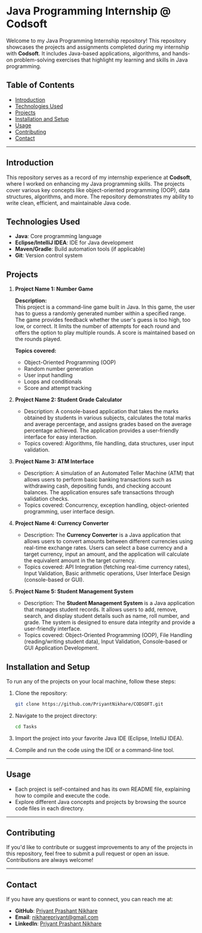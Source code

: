 # Java Programming Internship @ Codsoft

Welcome to my Java Programming Internship repository! This repository showcases the projects and assignments completed during my internship with **Codsoft**. It includes Java-based applications, algorithms, and hands-on problem-solving exercises that highlight my learning and skills in Java programming.

## Table of Contents
- [Introduction](#introduction)
- [Technologies Used](#technologies-used)
- [Projects](#projects)
- [Installation and Setup](#installation-and-setup)
- [Usage](#usage)
- [Contributing](#contributing)
- [Contact](#contact)

---

## Introduction

This repository serves as a record of my internship experience at **Codsoft**, where I worked on enhancing my Java programming skills. The projects cover various key concepts like object-oriented programming (OOP), data structures, algorithms, and more. The repository demonstrates my ability to write clean, efficient, and maintainable Java code.

## Technologies Used

- **Java**: Core programming language
- **Eclipse/IntelliJ IDEA**: IDE for Java development
- **Maven/Gradle**: Build automation tools (if applicable)
- **Git**: Version control system

## Projects

1. **Project Name 1: Number Game**

   **Description:**  
      This project is a command-line game built in Java. In this game, the user has to guess a randomly generated number within a specified range. The game provides feedback whether the user's guess is too high, too low, or correct. It limits the number of attempts for each round and offers the option to play multiple rounds. A score is maintained based on the rounds played.

   **Topics covered:**  
    - Object-Oriented Programming (OOP)
    - Random number generation
    - User input handling
    - Loops and conditionals
    - Score and attempt tracking

3. **Project Name 2: Student Grade Calculator**
   - Description: A console-based application that takes the marks obtained by students in various subjects, calculates the total marks and average percentage, and assigns grades based on the average percentage achieved. The application provides a user-friendly interface for easy interaction.
   - Topics covered: Algorithms, file handling, data structures, user input validation.

4. **Project Name 3: ATM Interface**
   - Description: A simulation of an Automated Teller Machine (ATM) that allows users to perform basic banking transactions such as withdrawing cash, depositing funds, and checking account balances. The application ensures safe transactions through validation checks.
   - Topics covered: Concurrency, exception handling, object-oriented programming, user interface design.

4. **Project Name 4: Currency Converter**
   - Description: The **Currency Converter** is a Java application that allows users to convert amounts between different currencies using real-time exchange rates. Users can select a base currency and a target currency, input an amount, and the application will calculate the equivalent amount in the target currency.
   - Topics covered: API Integration (fetching real-time currency rates), Input Validation, Basic arithmetic operations, User Interface Design (console-based or GUI).

5. **Project Name 5: Student Management System**
   - Description: The **Student Management System** is a Java application that manages student records. It allows users to add, remove, search, and display student details such as name, roll number, and grade. The system is designed to ensure data integrity and provide a user-friendly interface.
   - Topics covered: Object-Oriented Programming (OOP), File Handling (reading/writing student data), Input Validation, Console-based or GUI Application Development.

## Installation and Setup

To run any of the projects on your local machine, follow these steps:

1. Clone the repository:

   ```bash
   git clone https://github.com/PriyantNikhare/CODSOFT.git
   ```

2. Navigate to the project directory:

   ```bash
   cd Tasks
   ```

3. Import the project into your favorite Java IDE (Eclipse, IntelliJ IDEA).

4. Compile and run the code using the IDE or a command-line tool.

---

## Usage

- Each project is self-contained and has its own README file, explaining how to compile and execute the code.
- Explore different Java concepts and projects by browsing the source code files in each directory.

---

## Contributing

If you'd like to contribute or suggest improvements to any of the projects in this repository, feel free to submit a pull request or open an issue. Contributions are always welcome!

---

## Contact

If you have any questions or want to connect, you can reach me at:

- **GitHub**: [Priyant Prashant Nikhare](https://github.com/PriyantNikhare)
- **Email**: [nikharepriyant@gmail.com](mailto:nikharepriyant@gmail.com)
- **LinkedIn**: [Priyant Prashant Nikhare](https://linkedin.com/in/nikharepriyant)

